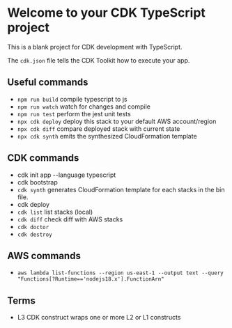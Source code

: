# Welcome to your CDK TypeScript project

This is a blank project for CDK development with TypeScript.

The `cdk.json` file tells the CDK Toolkit how to execute your app.

## Useful commands

* `npm run build`   compile typescript to js
* `npm run watch`   watch for changes and compile
* `npm run test`    perform the jest unit tests
* `npx cdk deploy`  deploy this stack to your default AWS account/region
* `npx cdk diff`    compare deployed stack with current state
* `npx cdk synth`   emits the synthesized CloudFormation template


## CDK commands
- cdk init app --language typescript
- cdk bootstrap
- `cdk synth` generates CloudFormation template for each stacks in the bin file.
- cdk deploy
- `cdk list`  list stacks (local)
- `cdk diff`  check diff with AWS stacks
- `cdk doctor`  
- `cdk destroy`

## AWS commands
- `aws lambda list-functions --region us-east-1 --output text --query "Functions[?Runtime=='nodejs18.x'].FunctionArn"`

## Terms
- L3 CDK construct wraps one or more L2 or L1 constructs

